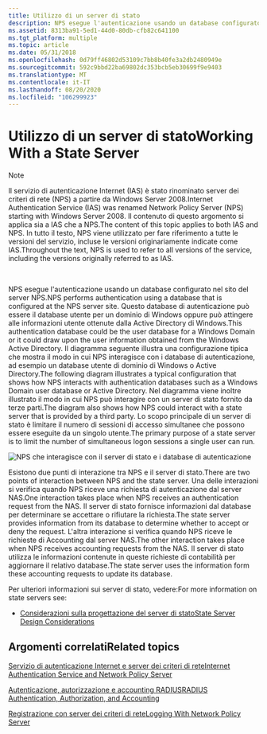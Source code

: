 ```yaml
---
title: Utilizzo di un server di stato
description: NPS esegue l'autenticazione usando un database configurato nel sito del server NPS.
ms.assetid: 8313ba91-5ed1-44d0-80db-cfb82c641100
ms.tgt_platform: multiple
ms.topic: article
ms.date: 05/31/2018
ms.openlocfilehash: 0d79ff46802d53109c7bb8b40fe3a2db2480949e
ms.sourcegitcommit: 592c9bbd22ba69802dc353bcb5eb30699f9e9403
ms.translationtype: MT
ms.contentlocale: it-IT
ms.lasthandoff: 08/20/2020
ms.locfileid: "106299923"
---
```

# <a name="working-with-a-state-server"></a><span data-ttu-id="1ad80-103">Utilizzo di un server di stato</span><span class="sxs-lookup"><span data-stu-id="1ad80-103">Working With a State Server</span></span>

> [!Note]  
> <span data-ttu-id="1ad80-104">Il servizio di autenticazione Internet (IAS) è stato rinominato server dei criteri di rete (NPS) a partire da Windows Server 2008.</span><span class="sxs-lookup"><span data-stu-id="1ad80-104">Internet Authentication Service (IAS) was renamed Network Policy Server (NPS) starting with Windows Server 2008.</span></span> <span data-ttu-id="1ad80-105">Il contenuto di questo argomento si applica sia a IAS che a NPS.</span><span class="sxs-lookup"><span data-stu-id="1ad80-105">The content of this topic applies to both IAS and NPS.</span></span> <span data-ttu-id="1ad80-106">In tutto il testo, NPS viene utilizzato per fare riferimento a tutte le versioni del servizio, incluse le versioni originariamente indicate come IAS.</span><span class="sxs-lookup"><span data-stu-id="1ad80-106">Throughout the text, NPS is used to refer to all versions of the service, including the versions originally referred to as IAS.</span></span>

 

<span data-ttu-id="1ad80-107">NPS esegue l'autenticazione usando un database configurato nel sito del server NPS.</span><span class="sxs-lookup"><span data-stu-id="1ad80-107">NPS performs authentication using a database that is configured at the NPS server site.</span></span> <span data-ttu-id="1ad80-108">Questo database di autenticazione può essere il database utente per un dominio di Windows oppure può attingere alle informazioni utente ottenute dalla Active Directory di Windows.</span><span class="sxs-lookup"><span data-stu-id="1ad80-108">This authentication database could be the user database for a Windows Domain or it could draw upon the user information obtained from the Windows Active Directory.</span></span> <span data-ttu-id="1ad80-109">Il diagramma seguente illustra una configurazione tipica che mostra il modo in cui NPS interagisce con i database di autenticazione, ad esempio un database utente di dominio di Windows o Active Directory.</span><span class="sxs-lookup"><span data-stu-id="1ad80-109">The following diagram illustrates a typical configuration that shows how NPS interacts with authentication databases such as a Windows Domain user database or Active Directory.</span></span> <span data-ttu-id="1ad80-110">Nel diagramma viene inoltre illustrato il modo in cui NPS può interagire con un server di stato fornito da terze parti.</span><span class="sxs-lookup"><span data-stu-id="1ad80-110">The diagram also shows how NPS could interact with a state server that is provided by a third party.</span></span> <span data-ttu-id="1ad80-111">Lo scopo principale di un server di stato è limitare il numero di sessioni di accesso simultanee che possono essere eseguite da un singolo utente.</span><span class="sxs-lookup"><span data-stu-id="1ad80-111">The primary purpose of a state server is to limit the number of simultaneous logon sessions a single user can run.</span></span>

![NPS che interagisce con il server di stato e i database di autenticazione](images/ias02.png)

<span data-ttu-id="1ad80-113">Esistono due punti di interazione tra NPS e il server di stato.</span><span class="sxs-lookup"><span data-stu-id="1ad80-113">There are two points of interaction between NPS and the state server.</span></span> <span data-ttu-id="1ad80-114">Una delle interazioni si verifica quando NPS riceve una richiesta di autenticazione dal server NAS.</span><span class="sxs-lookup"><span data-stu-id="1ad80-114">One interaction takes place when NPS receives an authentication request from the NAS.</span></span> <span data-ttu-id="1ad80-115">Il server di stato fornisce informazioni dal database per determinare se accettare o rifiutare la richiesta.</span><span class="sxs-lookup"><span data-stu-id="1ad80-115">The state server provides information from its database to determine whether to accept or deny the request.</span></span> <span data-ttu-id="1ad80-116">L'altra interazione si verifica quando NPS riceve le richieste di Accounting dal server NAS.</span><span class="sxs-lookup"><span data-stu-id="1ad80-116">The other interaction takes place when NPS receives accounting requests from the NAS.</span></span> <span data-ttu-id="1ad80-117">Il server di stato utilizza le informazioni contenute in queste richieste di contabilità per aggiornare il relativo database.</span><span class="sxs-lookup"><span data-stu-id="1ad80-117">The state server uses the information form these accounting requests to update its database.</span></span>

<span data-ttu-id="1ad80-118">Per ulteriori informazioni sui server di stato, vedere:</span><span class="sxs-lookup"><span data-stu-id="1ad80-118">For more information on state servers see:</span></span>

-   [<span data-ttu-id="1ad80-119">Considerazioni sulla progettazione del server di stato</span><span class="sxs-lookup"><span data-stu-id="1ad80-119">State Server Design Considerations</span></span>](/windows/desktop/Nps/ias-state-server-design-considerations)

## <a name="related-topics"></a><span data-ttu-id="1ad80-120">Argomenti correlati</span><span class="sxs-lookup"><span data-stu-id="1ad80-120">Related topics</span></span>

<dl> <dt>

[<span data-ttu-id="1ad80-121">Servizio di autenticazione Internet e server dei criteri di rete</span><span class="sxs-lookup"><span data-stu-id="1ad80-121">Internet Authentication Service and Network Policy Server</span></span>](internet-authentication-service-vs-network-policy-server.md)
</dt> <dt>

[<span data-ttu-id="1ad80-122">Autenticazione, autorizzazione e accounting RADIUS</span><span class="sxs-lookup"><span data-stu-id="1ad80-122">RADIUS Authentication, Authorization, and Accounting</span></span>](/windows/desktop/Nps/ias-radius-authentication-and-accounting)
</dt> <dt>

[<span data-ttu-id="1ad80-123">Registrazione con server dei criteri di rete</span><span class="sxs-lookup"><span data-stu-id="1ad80-123">Logging With Network Policy Server</span></span>](/windows/desktop/Nps/ias-radius-accounting-packets)
</dt> </dl>

 

 